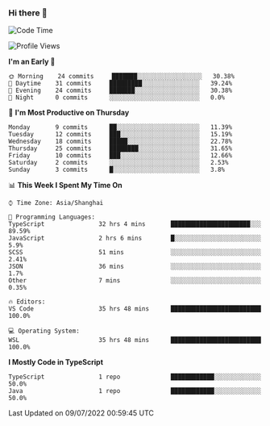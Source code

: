 ### Hi there 👋

<!--
**waynelwz/waynelwz** is a ✨ _special_ ✨ repository because its `README.md` (this file) appears on your GitHub profile.

Here are some ideas to get you started:

- 🔭 I’m currently working on ...
- 🌱 I’m currently learning ...
- 👯 I’m looking to collaborate on ...
- 🤔 I’m looking for help with ...
- 💬 Ask me about ...
- 📫 How to reach me: ...
- 😄 Pronouns: ...
- ⚡ Fun fact: ...
-->

<!--START_SECTION:waka-->
![Code Time](http://img.shields.io/badge/Code%20Time-0%20secs-blue)

![Profile Views](http://img.shields.io/badge/Profile%20Views-0-blue)

**I'm an Early 🐤** 

```text
🌞 Morning    24 commits     ███████░░░░░░░░░░░░░░░░░░   30.38% 
🌆 Daytime    31 commits     █████████░░░░░░░░░░░░░░░░   39.24% 
🌃 Evening    24 commits     ███████░░░░░░░░░░░░░░░░░░   30.38% 
🌙 Night      0 commits      ░░░░░░░░░░░░░░░░░░░░░░░░░   0.0%

```
📅 **I'm Most Productive on Thursday** 

```text
Monday       9 commits      ██░░░░░░░░░░░░░░░░░░░░░░░   11.39% 
Tuesday      12 commits     ███░░░░░░░░░░░░░░░░░░░░░░   15.19% 
Wednesday    18 commits     █████░░░░░░░░░░░░░░░░░░░░   22.78% 
Thursday     25 commits     ████████░░░░░░░░░░░░░░░░░   31.65% 
Friday       10 commits     ███░░░░░░░░░░░░░░░░░░░░░░   12.66% 
Saturday     2 commits      ░░░░░░░░░░░░░░░░░░░░░░░░░   2.53% 
Sunday       3 commits      █░░░░░░░░░░░░░░░░░░░░░░░░   3.8%

```


📊 **This Week I Spent My Time On** 

```text
⌚︎ Time Zone: Asia/Shanghai

💬 Programming Languages: 
TypeScript               32 hrs 4 mins       ██████████████████████░░░   89.59% 
JavaScript               2 hrs 6 mins        █░░░░░░░░░░░░░░░░░░░░░░░░   5.9% 
SCSS                     51 mins             ░░░░░░░░░░░░░░░░░░░░░░░░░   2.41% 
JSON                     36 mins             ░░░░░░░░░░░░░░░░░░░░░░░░░   1.7% 
Other                    7 mins              ░░░░░░░░░░░░░░░░░░░░░░░░░   0.35%

🔥 Editors: 
VS Code                  35 hrs 48 mins      █████████████████████████   100.0%

💻 Operating System: 
WSL                      35 hrs 48 mins      █████████████████████████   100.0%

```

**I Mostly Code in TypeScript** 

```text
TypeScript               1 repo              ████████████░░░░░░░░░░░░░   50.0% 
Java                     1 repo              ████████████░░░░░░░░░░░░░   50.0%

```



 Last Updated on 09/07/2022 00:59:45 UTC
<!--END_SECTION:waka-->
